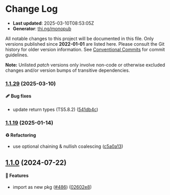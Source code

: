 # Change Log

- **Last updated**: 2025-03-10T08:53:05Z
- **Generator**: [thi.ng/monopub](https://thi.ng/monopub)

All notable changes to this project will be documented in this file.
Only versions published since **2022-01-01** are listed here.
Please consult the Git history for older version information.
See [Conventional Commits](https://conventionalcommits.org/) for commit guidelines.

**Note:** Unlisted _patch_ versions only involve non-code or otherwise excluded changes
and/or version bumps of transitive dependencies.

### [1.1.29](https://github.com/thi-ng/umbrella/tree/@thi.ng/sorted-map@1.1.29) (2025-03-10)

#### 🩹 Bug fixes

- update return types (TS5.8.2) ([541db4c](https://github.com/thi-ng/umbrella/commit/541db4c))

### [1.1.19](https://github.com/thi-ng/umbrella/tree/@thi.ng/sorted-map@1.1.19) (2025-01-14)

#### ♻️ Refactoring

- use optional chaining & nullish coalescing ([c5a0a13](https://github.com/thi-ng/umbrella/commit/c5a0a13))

## [1.1.0](https://github.com/thi-ng/umbrella/tree/@thi.ng/sorted-map@1.1.0) (2024-07-22)

#### 🚀 Features

- import as new pkg ([#486](https://github.com/thi-ng/umbrella/issues/486)) ([02602e8](https://github.com/thi-ng/umbrella/commit/02602e8))
